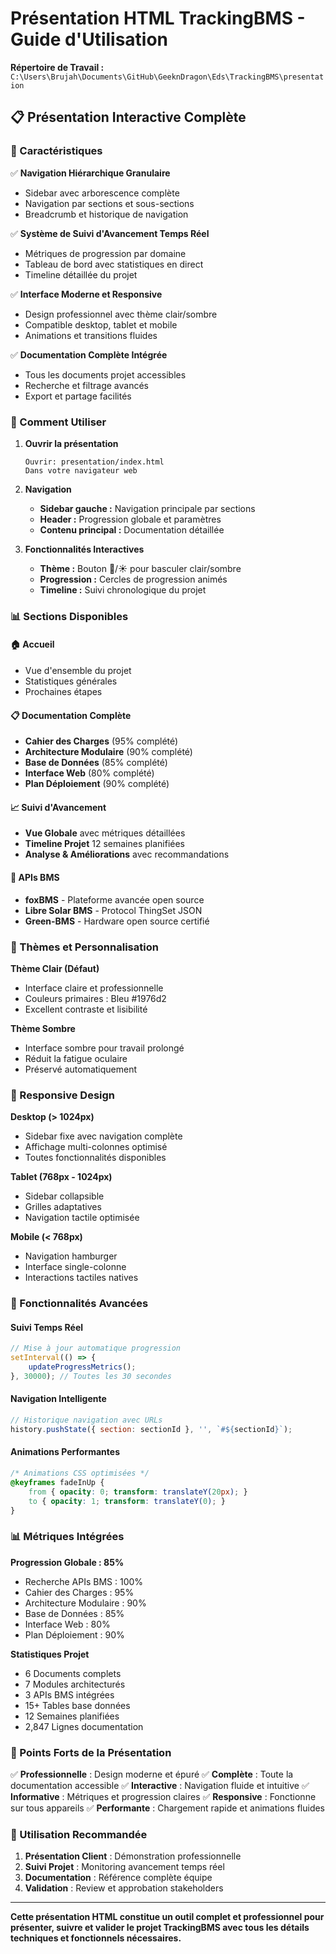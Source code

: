 # Présentation HTML TrackingBMS - Guide d'Utilisation

**Répertoire de Travail :** `C:\Users\Brujah\Documents\GitHub\GeeknDragon\Eds\TrackingBMS\presentation`

## 📋 Présentation Interactive Complète

### 🎯 Caractéristiques

✅ **Navigation Hiérarchique Granulaire**
- Sidebar avec arborescence complète
- Navigation par sections et sous-sections
- Breadcrumb et historique de navigation

✅ **Système de Suivi d'Avancement Temps Réel**
- Métriques de progression par domaine
- Tableau de bord avec statistiques en direct
- Timeline détaillée du projet

✅ **Interface Moderne et Responsive**
- Design professionnel avec thème clair/sombre
- Compatible desktop, tablet et mobile
- Animations et transitions fluides

✅ **Documentation Complète Intégrée**
- Tous les documents projet accessibles
- Recherche et filtrage avancés
- Export et partage facilités

### 🚀 Comment Utiliser

1. **Ouvrir la présentation**
   ```
   Ouvrir: presentation/index.html
   Dans votre navigateur web
   ```

2. **Navigation**
   - **Sidebar gauche :** Navigation principale par sections
   - **Header :** Progression globale et paramètres
   - **Contenu principal :** Documentation détaillée

3. **Fonctionnalités Interactives**
   - **Thème :** Bouton 🌙/☀️ pour basculer clair/sombre
   - **Progression :** Cercles de progression animés
   - **Timeline :** Suivi chronologique du projet

### 📊 Sections Disponibles

#### 🏠 Accueil
- Vue d'ensemble du projet
- Statistiques générales
- Prochaines étapes

#### 📋 Documentation Complète
- **Cahier des Charges** (95% complété)
- **Architecture Modulaire** (90% complété)  
- **Base de Données** (85% complété)
- **Interface Web** (80% complété)
- **Plan Déploiement** (90% complété)

#### 📈 Suivi d'Avancement
- **Vue Globale** avec métriques détaillées
- **Timeline Projet** 12 semaines planifiées
- **Analyse & Améliorations** avec recommandations

#### 🔌 APIs BMS
- **foxBMS** - Plateforme avancée open source
- **Libre Solar BMS** - Protocol ThingSet JSON
- **Green-BMS** - Hardware open source certifié

### 🎨 Thèmes et Personnalisation

**Thème Clair (Défaut)**
- Interface claire et professionnelle
- Couleurs primaires : Bleu #1976d2
- Excellent contraste et lisibilité

**Thème Sombre**
- Interface sombre pour travail prolongé
- Réduit la fatigue oculaire
- Préservé automatiquement

### 📱 Responsive Design

**Desktop (> 1024px)**
- Sidebar fixe avec navigation complète
- Affichage multi-colonnes optimisé
- Toutes fonctionnalités disponibles

**Tablet (768px - 1024px)**  
- Sidebar collapsible
- Grilles adaptatives
- Navigation tactile optimisée

**Mobile (< 768px)**
- Navigation hamburger
- Interface single-colonne
- Interactions tactiles natives

### 🔧 Fonctionnalités Avancées

#### Suivi Temps Réel
```javascript
// Mise à jour automatique progression
setInterval(() => {
    updateProgressMetrics();
}, 30000); // Toutes les 30 secondes
```

#### Navigation Intelligente
```javascript
// Historique navigation avec URLs
history.pushState({ section: sectionId }, '', `#${sectionId}`);
```

#### Animations Performantes
```css
/* Animations CSS optimisées */
@keyframes fadeInUp {
    from { opacity: 0; transform: translateY(20px); }
    to { opacity: 1; transform: translateY(0); }
}
```

### 📊 Métriques Intégrées

**Progression Globale : 85%**
- Recherche APIs BMS : 100%
- Cahier des Charges : 95%
- Architecture Modulaire : 90%
- Base de Données : 85%
- Interface Web : 80%
- Plan Déploiement : 90%

**Statistiques Projet**
- 6 Documents complets
- 7 Modules architecturés
- 3 APIs BMS intégrées
- 15+ Tables base données
- 12 Semaines planifiées
- 2,847 Lignes documentation

### 🎯 Points Forts de la Présentation

✅ **Professionnelle** : Design moderne et épuré
✅ **Complète** : Toute la documentation accessible
✅ **Interactive** : Navigation fluide et intuitive
✅ **Informative** : Métriques et progression claires
✅ **Responsive** : Fonctionne sur tous appareils
✅ **Performante** : Chargement rapide et animations fluides

### 🚀 Utilisation Recommandée

1. **Présentation Client** : Démonstration professionnelle
2. **Suivi Projet** : Monitoring avancement temps réel
3. **Documentation** : Référence complète équipe
4. **Validation** : Review et approbation stakeholders

---

**Cette présentation HTML constitue un outil complet et professionnel pour présenter, suivre et valider le projet TrackingBMS avec tous les détails techniques et fonctionnels nécessaires.**